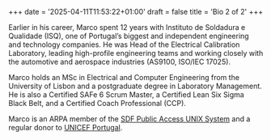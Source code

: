 +++
date = '2025-04-11T11:53:22+01:00'
draft = false
title = 'Bio 2 of 2'
+++

Earlier in his career, Marco spent 12 years with Instituto de Soldadura e Qualidade (ISQ), one of Portugal’s biggest and independent engineering and technology companies. He was Head of the Electrical Calibration Laboratory, leading high-profile engineering teams and working closely with the automotive and aerospace industries (AS9100, ISO/IEC 17025).

Marco holds an MSc in Electrical and Computer Engineering from the University of Lisbon and a postgraduate degree in Laboratory Management. He is also a Certified SAFe 6 Scrum Master, a Certified Lean Six Sigma Black Belt, and a Certified Coach Professional (CCP).

Marco is an ARPA member of the [SDF Public Access UNIX System](https://sdf.org) and a regular donor to [UNICEF Portugal](https://www.unicef.pt).
